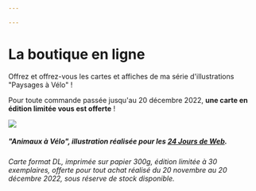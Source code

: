 ```yaml
---

---
```

# La boutique en ligne

Offrez et offrez-vous les cartes et affiches de ma série d'illustrations "Paysages à Vélo" !

Pour toute commande passée jusqu'au 20 décembre 2022, **une carte en édition limitée vous est offerte** !

![](/images/animaux-velo.jpg)

##### "Animaux à Vélo", illustration réalisée pour les [24 Jours de Web](https://www.24joursdeweb.fr/ "24 Jours de Web"). 

_Carte format DL, imprimée sur papier 300g, édition limitée à 30 exemplaires, offerte pour tout achat réalisé du 20 novembre au 20 décembre 2022, sous réserve de stock disponible._